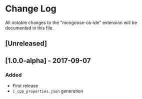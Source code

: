 # Change Log
All notable changes to the "mongoose-os-ide" extension will be documented in this file.

## [Unreleased]

## [1.0.0-alpha] - 2017-09-07
### Added
- First release
- `c_cpp_properties.json` generation